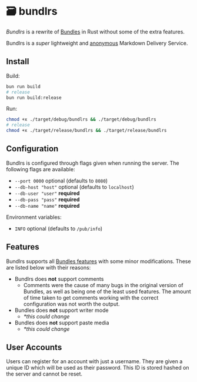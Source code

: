 # 🗃️ bundlrs

*Bundlrs* is a rewrite of [Bundles](https://codeberg.org/SentryTwo/bundles) in Rust without some of the extra features.

Bundlrs is a *super* lightweight and [anonymous](#user-accounts) Markdown Delivery Service.

## Install

Build:

```bash
bun run build
# release
bun run build:release
```

Run:

```bash
chmod +x ./target/debug/bundlrs && ./target/debug/bundlrs
# release
chmod +x ./target/release/bundlrs && ./target/release/bundlrs
```

## Configuration

Bundlrs is configured through flags given when running the server. The following flags are available:

- `--port 0000` optional (defaults to `8080`)
- `--db-host "host"` optional (defaults to `localhost`)
- `--db-user "user"` **required**
- `--db-pass "pass"` **required**
- `--db-name "name"` **required**

Environment variables:

- `INFO` optional (defaults to `/pub/info`)

## Features

Bundlrs supports all [Bundles features](https://bundles.cc/what#features) with some minor modifications. These are listed below with their reasons:

- Bundlrs does **not** support comments
    - Comments were the cause of many bugs in the original version of Bundles, as well as being one of the least used features. The amount of time taken to get comments working with the correct configuration was not worth the output.
- Bundles does **not** support writer mode
    - *\*this could change*
- Bundles does **not** support paste media
    - *\*this could change*

## User Accounts

Users can register for an account with just a username. They are given a unique ID which will be used as their password. This ID is stored hashed on the server and cannot be reset.

